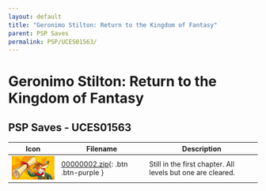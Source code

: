 ```yaml
---
layout: default
title: "Geronimo Stilton: Return to the Kingdom of Fantasy"
parent: PSP Saves
permalink: PSP/UCES01563/
---
```

# Geronimo Stilton: Return to the Kingdom of Fantasy

## PSP Saves - UCES01563

| Icon | Filename | Description |
|------|----------|-------------|
| ![Geronimo Stilton: Return to the Kingdom of Fantasy](ICON0.PNG) | [00000002.zip](00000002.zip){: .btn .btn-purple } | Still in the first chapter. All levels but one are cleared. |
